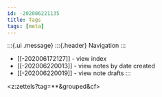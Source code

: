 ```yaml
---
id: -202006221135
title: Tags
tags: [meta]
---
```

:::{.ui .message}
:::{.header}
Navigation
:::
- [[-202006172127]] - view index 
- [[-202006220013]] - view notes by date created 
- [[-202006220019]] - view note drafts
::: 

<z:zettels?tag=**&grouped&cf>